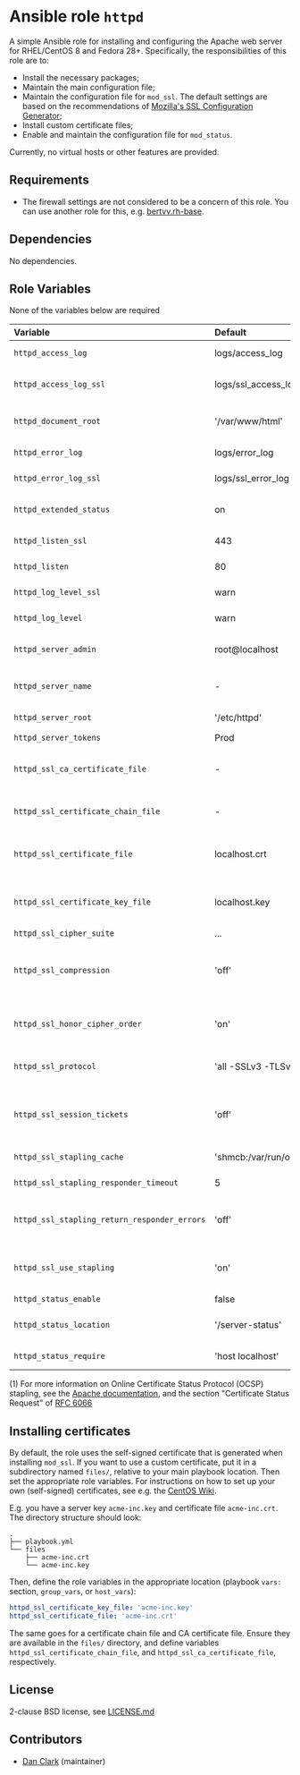# Ansible role `httpd`

A simple Ansible role for installing and configuring the Apache web server for RHEL/CentOS 8 and Fedora 28+. Specifically, the responsibilities of this role are to:

- Install the necessary packages;
- Maintain the main configuration file;
- Maintain the configuration file for `mod_ssl`. The default settings are based on the recommendations of [Mozilla's SSL Configuration Generator](https://mozilla.github.io/server-side-tls/ssl-config-generator/?server=apache-2.4.34&openssl=1.1.0i&hsts=yes&profile=modern);
- Install custom certificate files;
- Enable and maintain the configuration file for `mod_status`.

Currently, no virtual hosts or other features are provided.

## Requirements

- The firewall settings are not considered to be a concern of this role. You can use another role for this, e.g. [bertvv.rh-base](https://galaxy.ansible.com/bertvv/rh-base).

## Dependencies

No dependencies.

## Role Variables

None of the variables below are required

| Variable                                     | Default                       | Comments                                                                                |
| :---                                         | :---                          | :---                                                                                    |
| `httpd_access_log`                           | logs/access_log               | Location of the access log file (http)                                                  |
| `httpd_access_log_ssl`                       | logs/ssl_access_log           | Location of the access log file (https)                                                 |
| `httpd_document_root`                        | '/var/www/html'               | Path to the document root (directory containing html files)                             |
| `httpd_error_log`                            | logs/error_log                | Location of the error log file (http)                                                   |
| `httpd_error_log_ssl`                        | logs/ssl_error_log            | Location of the error log file (https)                                                  |
| `httpd_extended_status`                      | on                            | Enable extended status info (see `httpd_status_enable`)                                 |
| `httpd_listen_ssl`                           | 443                           | Port number for https connections                                                       |
| `httpd_listen`                               | 80                            | Port number for http connections                                                        |
| `httpd_log_level_ssl`                        | warn                          | [Verbosity of the https logs](https://httpd.apache.org/docs/2.4/mod/core.html#loglevel) |
| `httpd_log_level`                            | warn                          | [Verbosity of the http logs](https://httpd.apache.org/docs/2.4/mod/core.html#loglevel)  |
| `httpd_server_admin`                         | root@localhost                | E-mail address of the server administrator                                              |
| `httpd_server_name`                          | -                             | Hostname that the server uses to identify itself                                        |
| `httpd_server_root`                          | '/etc/httpd'                  | Directory containing configuration files                                                |
| `httpd_server_tokens`                        | Prod                          | See [documentation](https://httpd.apache.org/docs/current/mod/core.html#servertokens)   |
| `httpd_ssl_ca_certificate_file`              | -                             | Name of a CA certificate file. See below, *Installing certificates*                     |
| `httpd_ssl_certificate_chain_file`           | -                             | Name of a certificate chain file. See below, *Installing certificates*                  |
| `httpd_ssl_certificate_file`                 | localhost.crt                 | Name of the certificate file. See below, *Installing certificates*                      |
| `httpd_ssl_certificate_key_file`             | localhost.key                 | Name of the certificate key file. See below, *Installing certificates*                  |
| `httpd_ssl_cipher_suite`                     | ...                           | See [default variables](defaults/main.yml)                                              |
| `httpd_ssl_compression`                      | 'off'                         | When 'on', enables compression on the SSL level (which may cause security issues)       |
| `httpd_ssl_honor_cipher_order`               | 'on'                          | When 'on', prefer the server's cipher preference order instead of the client's          |
| `httpd_ssl_protocol`                         | 'all -SSLv3 -TLSv1'           | Specifies usable SSL/TLS protocol versions                                              |
| `httpd_ssl_session_tickets`                  | 'off'                         | When 'on', enables use of TLS session tickets (which may cause security issues)         |
| `httpd_ssl_stapling_cache`                   | 'shmcb:/var/run/ocsp(128000)' | Configures the OCSP stapling cache (1)                                                  |
| `httpd_ssl_stapling_responder_timeout`       | 5                             | Timeout for OCSP stapling queries (1)                                                   |
| `httpd_ssl_stapling_return_responder_errors` | 'off'                         | When 'on', pass stapling related OCSP errors on to client (1)                           |
| `httpd_ssl_use_stapling`                     | 'on'                          | When 'on', enables stapling of OCSP responses in the TLS handshake (1)                  |
| `httpd_status_enable`                        | false                         | Enable mod_status                                                                       |
| `httpd_status_location`                      | '/server-status'              | Location for mod_status status page                                                     |
| `httpd_status_require`                       | 'host localhost'              | Access control for mod_status                                                           |

(1) For more information on Online
      Certificate Status Protocol (OCSP) stapling, see the [Apache documentation](https://httpd.apache.org/docs/2.4/mod/mod_ssl.html#sslusestapling), and the section "Certificate Status Request" of [RFC 6066](https://tools.ietf.org/html/rfc6066.html)

## Installing certificates

By default, the role uses the self-signed certificate that is generated when installing `mod_ssl`. If you want to use a custom certificate, put it in a subdirectory named `files/`, relative to your main playbook location. Then set the appropriate role variables. For instructions on how to set up your own (self-signed) certificates, see e.g. the [CentOS Wiki](https://wiki.centos.org/HowTos/Https).

E.g. you have a server key `acme-inc.key` and certificate file `acme-inc.crt`. The directory structure should look:

```
.
├── playbook.yml
└── files
    ├── acme-inc.crt
    └── acme-inc.key
```

Then, define the role variables in the appropriate location (playbook `vars:` section, `group_vars`, or `host_vars`):

```yaml
httpd_ssl_certificate_key_file: 'acme-inc.key'
httpd_ssl_certificate_file: 'acme-inc.crt'
```

The same goes for a certificate chain file and CA certificate file. Ensure they are available in the `files/` directory, and define variables `httpd_ssl_certificate_chain_file`, and `httpd_ssl_ca_certificate_file`, respectively.

## License

2-clause BSD license, see [LICENSE.md](LICENSE.md)

## Contributors

- [Dan Clark](https://github.com/dmc5179/) (maintainer)
<!--stackedit_data:
eyJoaXN0b3J5IjpbLTQ5NzQ1MjQyXX0=
-->